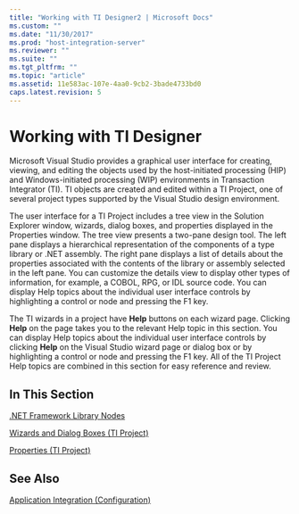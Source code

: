 ```yaml
---
title: "Working with TI Designer2 | Microsoft Docs"
ms.custom: ""
ms.date: "11/30/2017"
ms.prod: "host-integration-server"
ms.reviewer: ""
ms.suite: ""
ms.tgt_pltfrm: ""
ms.topic: "article"
ms.assetid: 11e583ac-107e-4aa0-9cb2-3bade4733bd0
caps.latest.revision: 5
---
```

# Working with TI Designer
Microsoft Visual Studio provides a graphical user interface for creating, viewing, and editing the objects used by the host-initiated processing (HIP) and Windows-initiated processing (WIP) environments in Transaction Integrator (TI). TI objects are created and edited within a TI Project, one of several project types supported by the Visual Studio design environment.  
  
 The user interface for a TI Project includes a tree view in the Solution Explorer window, wizards, dialog boxes, and properties displayed in the Properties window. The tree view presents a two-pane design tool. The left pane displays a hierarchical representation of the components of a type library or .NET assembly. The right pane displays a list of details about the properties associated with the contents of the library or assembly selected in the left pane. You can customize the details view to display other types of information, for example, a COBOL, RPG, or IDL source code. You can display Help topics about the individual user interface controls by highlighting a control or node and pressing the F1 key.  
  
 The TI wizards in a project have **Help** buttons on each wizard page. Clicking **Help** on the page takes you to the relevant Help topic in this section. You can display Help topics about the individual user interface controls by clicking **Help** on the Visual Studio wizard page or dialog box or by highlighting a control or node and pressing the F1 key. All of the TI Project Help topics are combined in this section for easy reference and review.  
  
## In This Section  
 [.NET Framework Library Nodes](../HIS2010/net-framework-library-nodes1.md)  
  
 [Wizards and Dialog Boxes (TI Project)](../HIS2010/wizards-and-dialog-boxes-ti-project-2.md)  
  
 [Properties (TI Project)](../HIS2010/properties-ti-project-1.md)  
  
## See Also  
 [Application Integration (Configuration)](../HIS2010/application-integration-configuration-1.md)